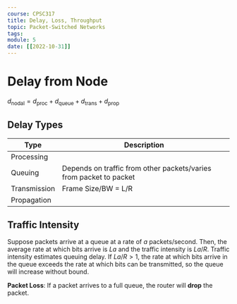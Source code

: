 ```yaml
---
course: CPSC317
title: Delay, Loss, Throughput
topic: Packet-Switched Networks
tags:
module: 5
date: [[2022-10-31]]
---
```


# Delay from Node
$d_{\text{nodal}} = d_{\text{proc}} + d_{\text{queue}} + d_{\text{trans}} + d_{\text{prop}}$

## Delay Types

| Type         | Description                                                        |
| ------------ | ------------------------------------------------------------------ |
| Processing   |                                                                    |
| Queuing      | Depends on traffic from other packets/varies from packet to packet |
| Transmission | Frame Size/BW = L/R                                                |
| Propagation  |                                                                    |

## Traffic Intensity

Suppose packets arrive at a queue at a rate of $a$ packets/second.
Then, the average rate at which bits arrive is $La$ and the traffic intensity is $La/R$.
Traffic intensity estimates queuing delay.
If $La/R > 1$, the rate at which bits arrive in the queue exceeds the rate at which bits can be transmitted,
so the queue will increase without bound.

**Packet Loss**: If a packet arrives to a full queue, the router will **drop** the packet.